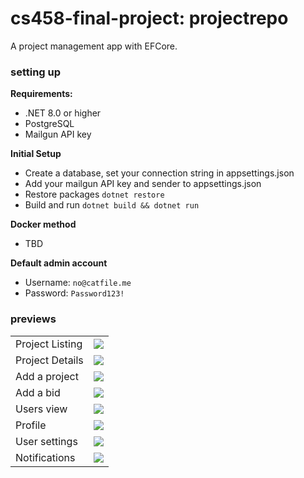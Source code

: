 # cs458-final-project: projectrepo

A project management app with EFCore.

### setting up
**Requirements:**
- .NET 8.0 or higher
- PostgreSQL
- Mailgun API key


**Initial Setup**
- Create a database, set your connection string in appsettings.json
- Add your mailgun API key and sender to appsettings.json
- Restore packages `dotnet restore`
- Build and run `dotnet build && dotnet run`


**Docker method**
- TBD


**Default admin account**
- Username: `no@catfile.me`
- Password: `Password123!`


### previews

|   |   |
|---|---|
| Project Listing  | ![](https://i.imgur.com/v9oEojy.png)  |
| Project Details  | ![](https://i.imgur.com/dl90WPw.png) |
| Add a project | ![](https://i.imgur.com/vtmmHc5.png) |
| Add a bid | ![](https://i.imgur.com/4QkAoYg.png) |
| Users view | ![](https://i.imgur.com/QDUfIAC.png) |
| Profile | ![](https://i.imgur.com/PGbt12Z.png) |
| User settings | ![](https://i.imgur.com/ieiJwdT.png) | |
| Notifications | ![](https://i.imgur.com/VinFeS5.png) |



